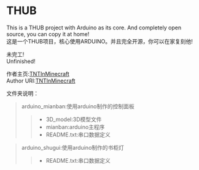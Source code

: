 # THUB
This is a THUB project with Arduino as its core. And completely open source, you can copy it at home!  
这是一个THUB项目，核心使用ARDUINO。并且完全开源，你可以在家复刻他!

未完工!  
Unfinished!  

作者主页:[TNTInMinecraft](http://www.tntinminecraft.tech/)  
Author URI:[TNTInMinecraft](http://www.tntinminecraft.tech/)

文件夹说明：  
> arduino_mianban:使用arduino制作的控制面板  
> > - 3D_model:3D模型文件 
> > - mianban:arduino主程序  
> > - README.txt:串口数据定义

> arduino_shugui:使用arduino制作的书柜灯
> > - README.txt:串口数据定义
